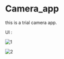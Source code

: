 # Camera_app
this is a trial camera app.

UI :

![1](https://user-images.githubusercontent.com/58788722/131974679-4eff5fea-5ad4-4296-90ec-315fc38c974a.jpg)

![2](https://user-images.githubusercontent.com/58788722/131974650-4f7035a7-1017-4725-82a9-b35282983f38.jpg)

